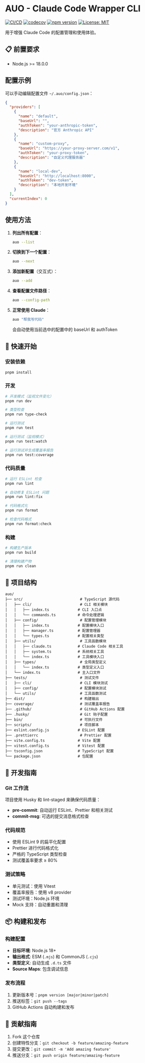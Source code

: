 # AUO - Claude Code Wrapper CLI

[![CI/CD](https://github.com/millylee/auo/actions/workflows/ci.yml/badge.svg)](https://github.com/millylee/auo/actions/workflows/ci.yml)
[![codecov](https://codecov.io/gh/millylee/auo/branch/main/graph/badge.svg)](https://codecov.io/gh/millylee/auo)
[![npm version](https://badge.fury.io/js/auo.svg)](https://badge.fury.io/js/auo)
[![License: MIT](https://img.shields.io/badge/License-MIT-yellow.svg)](https://opensource.org/licenses/MIT)

用于增强 Claude Code 的配置管理和使用体验。

## 📋 前置要求

- Node.js >= 18.0.0

## 配置示例

可以手动编辑配置文件 `~/.auo/config.json`：

```json
{
  "providers": [
    {
      "name": "default",
      "baseUrl": "",
      "authToken": "your-anthropic-token",
      "description": "官方 Anthropic API"
    },
    {
      "name": "custom-proxy",
      "baseUrl": "https://your-proxy-server.com/v1",
      "authToken": "your-proxy-token",
      "description": "自定义代理服务器"
    },
    {
      "name": "local-dev",
      "baseUrl": "http://localhost:8000",
      "authToken": "dev-token",
      "description": "本地开发环境"
    }
  ],
  "currentIndex": 0
}
```

## 使用方法

1. **列出所有配置**：
   ```bash
   auo --list
   ```

2. **切换到下一个配置**：
   ```bash
   auo --next
   ```

3. **添加新配置**（交互式）：
   ```bash
   auo --add
   ```

4. **查看配置文件路径**：
   ```bash
   auo --config-path
   ```

5. **正常使用 Claude**：
   ```bash
   auo "帮我写代码"
   ```
   会自动使用当前选中的配置中的 baseUrl 和 authToken

## 🚀 快速开始

### 安装依赖

```bash
pnpm install
```

### 开发

```bash
# 开发模式（监视文件变化）
pnpm run dev

# 类型检查
pnpm run type-check

# 运行测试
pnpm run test

# 运行测试（监视模式）
pnpm run test:watch

# 运行测试并生成覆盖率报告
pnpm run test:coverage
```

### 代码质量

```bash
# 运行 ESLint 检查
pnpm run lint

# 自动修复 ESLint 问题
pnpm run lint:fix

# 代码格式化
pnpm run format

# 检查代码格式
pnpm run format:check
```

### 构建

```bash
# 构建生产版本
pnpm run build

# 清理构建产物
pnpm run clean
```

## 📁 项目结构

```
auo/
├── src/                          # TypeScript 源代码
│   ├── cli/                      # CLI 相关模块
│   │   ├── index.ts             # CLI 入口点
│   │   └── commands.ts          # 命令处理逻辑
│   ├── config/                   # 配置管理模块
│   │   ├── index.ts             # 配置模块入口
│   │   ├── manager.ts           # 配置管理器
│   │   └── types.ts             # 配置相关类型
│   ├── utils/                    # 工具函数模块
│   │   ├── claude.ts            # Claude Code 相关工具
│   │   ├── system.ts            # 系统相关工具
│   │   └── index.ts             # 工具模块入口
│   ├── types/                    # 全局类型定义
│   │   └── index.ts             # 类型定义入口
│   └── index.ts                 # 主入口文件
├── tests/                        # 测试文件
│   ├── cli/                      # CLI 模块测试
│   ├── config/                   # 配置模块测试
│   └── utils/                    # 工具函数测试
├── dist/                         # 构建输出
├── coverage/                     # 测试覆盖率报告
├── .github/                      # GitHub Actions 配置
├── .husky/                       # Git 钩子配置
├── bin/                          # 可执行文件
├── scripts/                      # 项目脚本
├── eslint.config.js             # ESLint 配置
├── .prettierrc                   # Prettier 配置
├── vite.config.ts               # Vite 配置
├── vitest.config.ts             # Vitest 配置
├── tsconfig.json                # TypeScript 配置
└── package.json                 # 包配置
```

## 🔧 开发指南

### Git 工作流

项目使用 Husky 和 lint-staged 来确保代码质量：

- **pre-commit**: 自动运行 ESLint、Prettier 和相关测试
- **commit-msg**: 可选的提交消息格式检查

### 代码规范

- 使用 ESLint 9 的扁平化配置
- Prettier 进行代码格式化
- 严格的 TypeScript 类型检查
- 测试覆盖率要求 ≥ 80%

### 测试策略

- 单元测试：使用 Vitest
- 覆盖率报告：使用 v8 provider
- 测试环境：Node.js 环境
- Mock 支持：自动重置和清理

## 📦 构建和发布

### 构建配置

- **目标环境**: Node.js 18+
- **输出格式**: ESM (`.mjs`) 和 CommonJS (`.cjs`)
- **类型定义**: 自动生成 `.d.ts` 文件
- **Source Maps**: 包含调试信息

### 发布流程

1. 更新版本号：`pnpm version [major|minor|patch]`
2. 推送标签：`git push --tags`
3. GitHub Actions 自动构建和发布

## 🤝 贡献指南

1. Fork 这个仓库
2. 创建特性分支：`git checkout -b feature/amazing-feature`
3. 提交更改：`git commit -m 'Add amazing feature'`
4. 推送分支：`git push origin feature/amazing-feature`